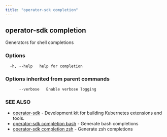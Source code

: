 ```yaml
---
title: "operator-sdk completion"
---
```

## operator-sdk completion

Generators for shell completions

### Options

```
  -h, --help   help for completion
```

### Options inherited from parent commands

```
      --verbose   Enable verbose logging
```

### SEE ALSO

* [operator-sdk](../operator-sdk)	 - Development kit for building Kubernetes extensions and tools.
* [operator-sdk completion bash](../operator-sdk_completion_bash)	 - Generate bash completions
* [operator-sdk completion zsh](../operator-sdk_completion_zsh)	 - Generate zsh completions

